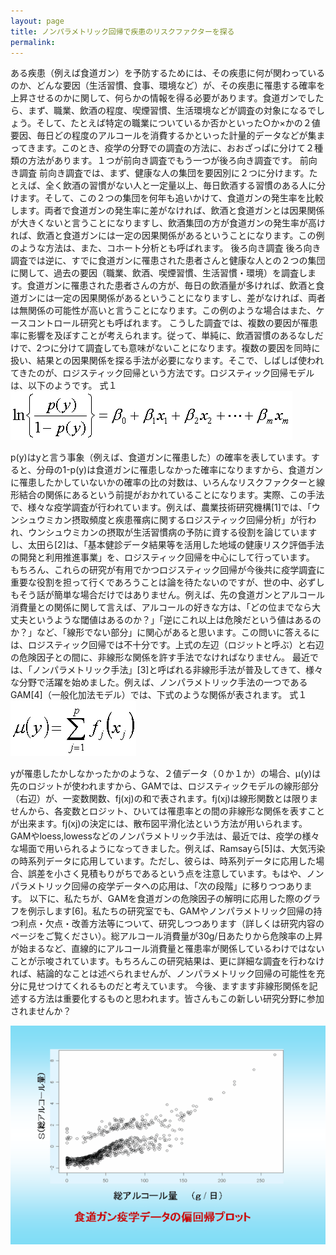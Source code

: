 ```yaml
---
layout: page
title: ノンパラメトリック回帰で疾患のリスクファクターを探る
permalink:
---
```

ある疾患（例えば食道ガン）を予防するためには、その疾患に何が関わっているのか、どんな要因（生活習慣、食事、環境など）が、その疾患に罹患する確率を上昇させるのかに関して、何らかの情報を得る必要があります。食道ガンでしたら、まず、職業、飲酒の程度、喫煙習慣、生活環境などが調査の対象になるでしょう。そして、たとえば特定の職業についているか否かといった○か×かの２値要因、毎日どの程度のアルコールを消費するかといった計量的データなどが集まってきます。このとき、疫学の分野での調査の方法に、おおざっぱに分けて２種類の方法があります。１つが前向き調査でもう一つが後ろ向き調査です。
前向き調査
  前向き調査では、まず、健康な人の集団を要因別に２つに分けます。たとえば、全く飲酒の習慣がない人と一定量以上、毎日飲酒する習慣のある人に分けます。そして、この２つの集団を何年も追いかけて、食道ガンの発生率を比較します。両者で食道ガンの発生率に差がなければ、飲酒と食道ガンとは因果関係が大きくないと言うことになりますし、飲酒集団の方が食道ガンの発生率が高ければ、飲酒と食道ガンには一定の因果関係があるということになります。この例のような方法は、また、コホート分析とも呼ばれます。
後ろ向き調査
  後ろ向き調査では逆に、すでに食道ガンに罹患された患者さんと健康な人との２つの集団に関して、過去の要因（職業、飲酒、喫煙習慣、生活習慣・環境）を調査します。食道ガンに罹患された患者さんの方が、毎日の飲酒量が多ければ、飲酒と食道ガンには一定の因果関係があるということになりますし、差がなければ、両者は無関係の可能性が高いと言うことになります。この例のような場合はまた、ケースコントロール研究とも呼ばれます。
  こうした調査では、複数の要因が罹患率に影響を及ぼすことが考えられます。従って、単純に、飲酒習慣のあるなしだけで、2つに分けて調査しても意味がないことになります。複数の要因を同時に扱い、結果との因果関係を探る手法が必要になります。そこで、しばしば使われてきたのが、ロジスティック回帰という方法です。ロジスティック回帰モデルは、以下のようです。
式１
![formula 1](topic1ua.png)

  p(y)はyと言う事象（例えば、食道ガンに罹患した）の確率を表しています。すると、分母の1-p(y)は食道ガンに罹患しなかった確率になりますから、食道ガンに罹患したかしていないかの確率の比の対数は、いろんなリスクファクターと線形結合の関係にあるという前提がおかれていることになります。実際、この手法で、様々な疫学調査が行われています。例えば、農業技術研究機構[1]では、「ウンシュウミカン摂取頻度と疾患罹病に関するロジスティック回帰分析」が行われ、ウンシュウミカンの摂取が生活習慣病の予防に資する役割を論じていますし、太田ら[2]は、「基本健診データ結果等を活用した地域の健康リスク評価手法の開発と利用推進事業」を、ロジスティック回帰を中心にして行っています。
  もちろん、これらの研究が有用でかつロジスティック回帰が今後共に疫学調査に重要な役割を担って行くであろうことは論を待たないのですが、世の中、必ずしもそう話が簡単な場合だけではありません。例えば、先の食道ガンとアルコール消費量との関係に関して言えば、アルコールの好きな方は、「どの位までなら大丈夫というような閾値はあるのか？」「逆にこれ以上は危険だという値はあるのか？」など、「線形でない部分」に関心があると思います。この問いに答えるには、ロジスティック回帰では不十分です。上式の左辺（ロジットと呼ぶ）と右辺の危険因子との間に、非線形な関係を許す手法でなければなりません。
  最近では、「ノンパラメトリック手法」[3]と呼ばれる非線形手法が普及してきて、様々な分野で活躍を始めました。例えば、ノンパラメトリック手法の一つであるGAM[4]（一般化加法モデル）では、下式のような関係が表されます。
式１
![formula 1](nonpara3.png)

  yが罹患したかしなかったかのような、２値データ（０か１か）の場合、μ(y)は先のロジットが使われますから、GAMでは、ロジスティックモデルの線形部分（右辺）が、一変数関数、fj(xj)の和で表されます。fj(xj)は線形関数とは限りませんから、各変数とロジット、ひいては罹患率との間の非線形な関係を表すことが出来ます。fj(xj)の決定には、散布図平滑化法という方法が用いられます。
  GAMやloess,lowessなどのノンパラメトリック手法は、最近では、疫学の様々な場面で用いられるようになってきました。例えば、Ramsayら[5]は、大気汚染の時系列データに応用しています。ただし、彼らは、時系列データに応用した場合、誤差を小さく見積もりがちであるという点を注意しています。もはや、ノンパラメトリック回帰の疫学データへの応用は、「次の段階」に移りつつあります。
  以下に、私たちが、GAMを食道ガンの危険因子の解明に応用した際のグラフを例示します[6]。私たちの研究室でも、GAMやノンパラメトリック回帰の持つ利点・欠点・改善方法等について、研究しつつあります（詳しくは研究内容のページをご覧ください）。総アルコール消費量が30g/日あたりから危険率の上昇が始まるなど、直線的にアルコール消費量と罹患率が関係しているわけではないことが示唆されています。もちろんこの研究結果は、更に詳細な調査を行わなければ、結論的なことは述べられませんが、ノンパラメトリック回帰の可能性を充分に見せつけてくれるものだと考えています。
  今後、ますます非線形関係を記述する方法は重要化するものと思われます。皆さんもこの新しい研究分野に参加されませんか？

  ![formula 1](cac2001b3.png)

